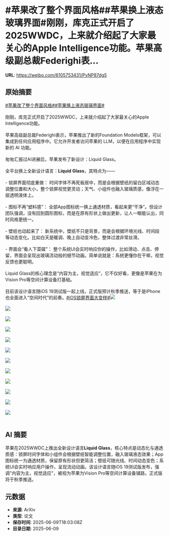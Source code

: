 # #苹果改了整个界面风格##苹果换上液态玻璃界面#刚刚，库克正式开启了2025WWDC，上来就介绍起了大家最关心的Apple Intelligence功能。苹果高级副总裁Federighi表...

**URL**: https://weibo.com/6105753431/PvNP87dg5

## 原始摘要

<a href="https://m.weibo.cn/search?containerid=231522type%3D1%26t%3D10%26q%3D%23%E8%8B%B9%E6%9E%9C%E6%94%B9%E4%BA%86%E6%95%B4%E4%B8%AA%E7%95%8C%E9%9D%A2%E9%A3%8E%E6%A0%BC%23&amp;extparam=%23%E8%8B%B9%E6%9E%9C%E6%94%B9%E4%BA%86%E6%95%B4%E4%B8%AA%E7%95%8C%E9%9D%A2%E9%A3%8E%E6%A0%BC%23" data-hide=""><span class="surl-text">#苹果改了整个界面风格#</span></a><a href="https://m.weibo.cn/search?containerid=231522type%3D1%26t%3D10%26q%3D%23%E8%8B%B9%E6%9E%9C%E6%8D%A2%E4%B8%8A%E6%B6%B2%E6%80%81%E7%8E%BB%E7%92%83%E7%95%8C%E9%9D%A2%23&amp;extparam=%23%E8%8B%B9%E6%9E%9C%E6%8D%A2%E4%B8%8A%E6%B6%B2%E6%80%81%E7%8E%BB%E7%92%83%E7%95%8C%E9%9D%A2%23" data-hide=""><span class="surl-text">#苹果换上液态玻璃界面#</span></a><br><br>刚刚，库克正式开启了2025WWDC，上来就介绍起了大家最关心的Apple Intelligence功能。<br><br>苹果高级副总裁Federighi表示，苹果推出了新的Foundation Models框架，可以集成到任何应用程序中。它允许开发者访问苹果的 LLM，以便在应用程序中实现新的 AI 功能。<br><br>匆匆汇报过AI进展后，苹果发布了新设计：Liquid Glass。  <br><br>全平台换上全新设计语言：**Liquid Glass**，其特点为——<br><br>- 锁屏界面彻底重做：  时间字体不再死板居中，而是会根据壁纸的留白区域动态调整位置和大小，整个锁屏视觉更灵动；天气、小组件也融入玻璃质感，像浮在一层透明液体上。<br><br>- 图标不再“塑料感”：  全部App图标统一换上通透材质，看起来更“干净”。但设计团队强调，没有回到圆形图标，而是在原有形状上做出更新，让人一眼能认出，同时风格更统一。<br><br>- 壁纸也动起来了：  新系统中，壁纸不只是背景，而是会根据环境光线、时间段等动态变化。比如白天是暖调、晚上自动变冷色，整体过渡非常丝滑。<br><br>- 界面会“看人下菜碟”：  整个系统UI会实时响应你的操作，比如滑动、点击、停留，界面会呈现出玻璃流动般的细节动画。简单说就是：系统更懂你在干嘛，视觉反馈也更聪明。<br><br>Liquid Glass的核心理念是“内容为主，视觉适应”，它不仅好看，更像是苹果在为Vision Pro等空间计算设备打基础。<br><br>目前该设计语言随iOS 19测试版一起上线，正式版预计秋季推送，等于是iPhone也全面进入“空间时代”的前奏。<a href="https://m.weibo.cn/search?containerid=231522type%3D1%26t%3D10%26q%3D%23iOS%E9%94%81%E5%B1%8F%E7%95%8C%E9%9D%A2%E5%A4%A7%E5%8F%98%E6%A0%B7%23&amp;extparam=%23iOS%E9%94%81%E5%B1%8F%E7%95%8C%E9%9D%A2%E5%A4%A7%E5%8F%98%E6%A0%B7%23" data-hide=""><span class="surl-text">#iOS锁屏界面大变样#</span></a><img style="" src="https://tvax2.sinaimg.cn/large/006Fd7o3ly1i29kx5rwysj30p00e2ahe.jpg" referrerpolicy="no-referrer"><br><br><img style="" src="https://tvax1.sinaimg.cn/large/006Fd7o3ly1i29kx1c46yj30p00e2n1w.jpg" referrerpolicy="no-referrer"><br><br><img style="" src="https://tvax1.sinaimg.cn/large/006Fd7o3ly1i29kwsfbcxj30p00e2dho.jpg" referrerpolicy="no-referrer"><br><br><img style="" src="https://tvax3.sinaimg.cn/large/006Fd7o3ly1i29kyxp7c9j30p00e2n0p.jpg" referrerpolicy="no-referrer"><br><br><img style="" src="https://tvax3.sinaimg.cn/large/006Fd7o3ly1i29kzgxc31j30a005n3zh.jpg" referrerpolicy="no-referrer"><br><br><img style="" src="https://tvax1.sinaimg.cn/large/006Fd7o3ly1i29kzj6cvvj30a005n402.jpg" referrerpolicy="no-referrer"><br><br><img style="" src="https://tvax2.sinaimg.cn/large/006Fd7o3ly1i29kzrf51qj30a005nq3o.jpg" referrerpolicy="no-referrer"><br><br><img style="" src="https://tvax1.sinaimg.cn/large/006Fd7o3ly1i29kzt96tnj30a005nwfa.jpg" referrerpolicy="no-referrer"><br><br><img style="" src="https://tvax2.sinaimg.cn/large/006Fd7o3ly1i29kzux94gj30a005n3z1.jpg" referrerpolicy="no-referrer"><br><br><img style="" src="https://tvax4.sinaimg.cn/large/006Fd7o3ly1i29l3izxugj30p00e2tdt.jpg" referrerpolicy="no-referrer"><br><br><img style="" src="https://tvax3.sinaimg.cn/large/006Fd7o3ly1i29l3kdz98j30p00e2jul.jpg" referrerpolicy="no-referrer"><br><br><img style="" src="https://tvax4.sinaimg.cn/large/006Fd7o3ly1i29l616bfwj30a005njsk.jpg" referrerpolicy="no-referrer"><br><br>

## AI 摘要

苹果在2025WWDC上推出全新设计语言**Liquid Glass**，核心特点是动态化与通透质感：锁屏时间字体和小组件会根据壁纸智能调整位置，融入玻璃液态效果；App图标统一为通透材质，保留原有形状但更简洁；壁纸可随光线、时间动态变色；系统UI会实时响应用户操作，呈现流动动画。该设计语言随iOS 19测试版发布，强调"内容为主，视觉适应"，被视为苹果为Vision Pro等空间计算设备铺路，正式版将于秋季推送。

## 元数据

- **来源**: ArXiv
- **类型**: 论文
- **保存时间**: 2025-06-09T18:03:08Z
- **目录日期**: 2025-06-09
